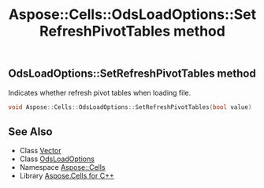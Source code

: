 ﻿---
title: Aspose::Cells::OdsLoadOptions::SetRefreshPivotTables method
linktitle: SetRefreshPivotTables
second_title: Aspose.Cells for C++ API Reference
description: 'Aspose::Cells::OdsLoadOptions::SetRefreshPivotTables method. Indicates whether refresh pivot tables when loading file in C++.'
type: docs
weight: 900
url: /cpp/aspose.cells/odsloadoptions/setrefreshpivottables/
---
## OdsLoadOptions::SetRefreshPivotTables method


Indicates whether refresh pivot tables when loading file.

```cpp
void Aspose::Cells::OdsLoadOptions::SetRefreshPivotTables(bool value)
```

## See Also

* Class [Vector](../../vector/)
* Class [OdsLoadOptions](../)
* Namespace [Aspose::Cells](../../)
* Library [Aspose.Cells for C++](../../../)
